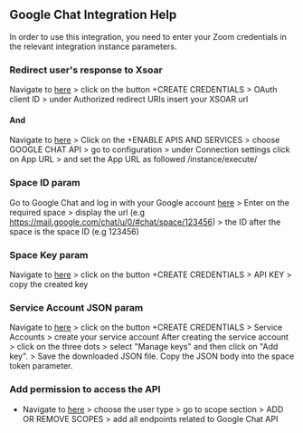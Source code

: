## Google Chat Integration Help

In order to use this integration, you need to enter your Zoom credentials in the relevant integration instance parameters.

### Redirect user's response to Xsoar

Navigate to [here](https://console.cloud.google.com/apis/credentials) > click on the button +CREATE CREDENTIALS > OAuth client ID > under Authorized redirect URIs insert your XSOAR url
#### And
Navigate to [here](https://console.cloud.google.com/apis/dashboard) > Click on the +ENABLE APIS AND SERVICES > choose GOOGLE CHAT API > go to configuration > 
under Connection settings click on App URL > and set the App URL as followed <your-xsoar-url>/instance/execute/<name-og-the-instance> 
### Space ID param

Go to Google Chat and log in with your Google account [here](https://chat.google.com) > Enter on the required space > display the url (e.g https://mail.google.com/chat/u/0/#chat/space/123456) > the ID after the space is the space ID (e.g 123456)

### Space Key param

Navigate to [here](https://console.cloud.google.com/apis/credentials) > click on the button +CREATE CREDENTIALS > API KEY > copy the created key

### Service Account JSON param

Navigate to [here](https://console.cloud.google.com/apis/credentials) > click on the button +CREATE CREDENTIALS > Service Accounts > create your service account 
After creating the service account > click on the three dots > select "Manage keys" and then click on "Add key". > Save the downloaded JSON file. Copy the JSON body into the space token parameter.

### Add permission to access the API

- Navigate to [here](https://console.cloud.google.com/apis/credentials/consent) > choose the user type > go to scope section > ADD OR REMOVE SCOPES > add all endpoints related to Google Chat API